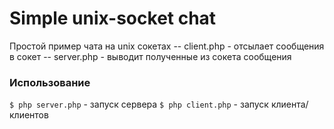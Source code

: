 # Simple unix-socket chat
Простой пример чата на unix сокетах
-- client.php - отсылает сообщения в сокет
-- server.php - выводит полученные из сокета сообщения

### Использование
`$ php server.php` - запуск сервера
`$ php client.php` - запуск клиента/клиентов
